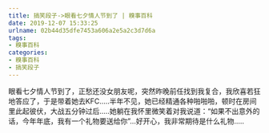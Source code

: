 ```yaml
---
title: 搞笑段子->眼看七夕情人节到了 | 糗事百科
date: 2019-12-07 15:33:25
urlname: 02b44d35dfe7453a606a2e5a2c3d7d6a
tags: 
- 糗事百科
categories:
- 糗事百科
- 搞笑段子
---
```

眼看七夕情人节到了，正愁还没女朋友呢，突然昨晚前任找到我复合，我欣喜若狂地答应了，于是带着她去KFC.....半年不见，她已经精通各种啪啪啪，顿时在房间里此起彼伏，大战五分钟过后.....她躺在我怀里微笑着对我说道：“如果不出意外的话，今年年底，我有一个礼物要送给你”...好开心，我非常期待是什么礼物.....


